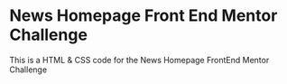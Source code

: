 # News Homepage Front End Mentor Challenge
 This is a HTML & CSS code for the News Homepage FrontEnd Mentor Challenge
